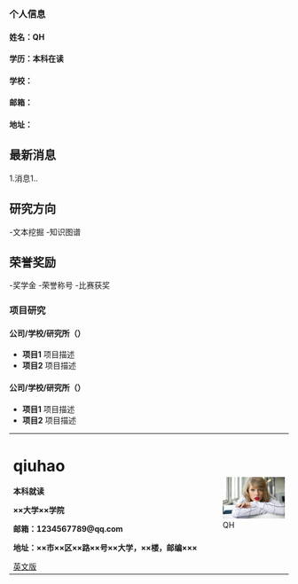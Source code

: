 ### 个人信息
#### 姓名：QH
#### 学历：本科在读
#### 学校：
#### 邮箱：
#### 地址：

## 最新消息
1.消息1..

## 研究方向
-文本挖掘
-知识图谱

## 荣誉奖励
-奖学金
-荣誉称号
-比赛获奖

### 项目研究
#### 公司/学校/研究所（）
-  **项目1**
项目描述
- **项目2**
项目描述
#### 公司/学校/研究所（）
-  **项目1**
项目描述
- **项目2**
项目描述

<table border="0">
  <tr>
    <td width="75%">
      <h1>qiuhao</h1>
      <p><b>本科就读</b></p>
      <p><b>××大学××学院</b></p>
      <p><b>邮箱：1234567789@qq.com</b></p>
      <p><b>地址：××市××区××路××号××大学，××楼，邮编×××</b></p>
          <a href="index-en.html">英文版</a>
    </td>
    <td width="25%">
      <img src="574e9258d109b3de00752f42c0bf6c81810a4cd6.jpg" width="100%">     QH
    </td>
  </tr>
</table>

